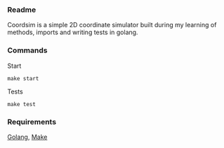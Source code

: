 ### Readme

Coordsim is a simple 2D coordinate simulator built during my learning of methods, imports and writing tests in golang.

### Commands

Start
```
make start
```
Tests
```
make test
```

### Requirements
[Golang](https://go.dev/), [Make](https://linuxhint.com/run-makefile-windows/)

